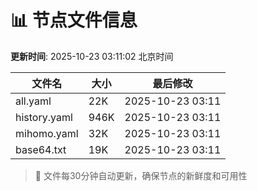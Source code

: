 # 📊 节点文件信息

**更新时间**: 2025-10-23 03:11:02 北京时间

| 文件名 | 大小 | 最后修改 |
|--------|------|----------|
| all.yaml | 22K | 2025-10-23 03:11 |
| history.yaml | 946K | 2025-10-23 03:11 |
| mihomo.yaml | 32K | 2025-10-23 03:11 |
| base64.txt | 19K | 2025-10-23 03:11 |

> 🔄 文件每30分钟自动更新，确保节点的新鲜度和可用性
